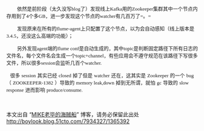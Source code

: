 <p style="text-indent:28px;"><span style="font-size:13px;font-family:'宋体';">依然是前阶段（太久没写</span><span style="font-size:13px;font-family:consolas;">blog</span><span style="font-size:13px;font-family:'宋体';">了）发现线上</span><span style="font-size:13px;font-family:consolas;">Kafka</span><span style="font-size:13px;font-family:'宋体';">用的</span><span style="font-size:13px;font-family:consolas;">Zookeeper</span><span style="font-size:13px;font-family:'宋体';">集群其中一个节点内存用到了</span><span style="font-size:13px;font-family:consolas;">4</span><span style="font-size:13px;font-family:'宋体';">个多</span><span style="font-size:13px;font-family:consolas;">GB</span><span style="font-size:13px;font-family:'宋体';">，进一步发现这个节点的</span><span style="font-size:13px;font-family:consolas;">watcher</span><span style="font-size:13px;font-family:'宋体';">有几百万了</span><span style="font-size:13px;font-family:consolas;">=</span><span style="font-size:13px;font-family:'宋体';">。</span><span style="font-size:13px;font-family:consolas;">=</span></p>
<p style="text-indent:28px;"><span style="font-size:13px;font-family:'宋体';">发现原来在所有的</span><span style="font-size:13px;font-family:consolas;">flume-agent</span><span style="font-size:13px;font-family:'宋体';">上只配置了这个节点，以为会自动感知（线上版本是</span><span style="font-size:13px;font-family:consolas;">3.4.5</span><span style="font-size:13px;font-family:'宋体';">，还没这么高端的功能）；</span></p>
<p style="text-indent:28px;"><span style="font-size:13px;font-family:'宋体';">另外发现</span><span style="font-size:13px;font-family:consolas;">agent</span><span style="font-size:13px;font-family:'宋体';">端的</span><span style="font-size:13px;font-family:consolas;">flume conf</span><span style="font-size:13px;font-family:'宋体';">是自动生成的，其中</span><span style="font-size:13px;font-family:consolas;">topic</span><span style="font-size:13px;font-family:'宋体';">是判断固定路径下所有日志的文件名，每个文件名会生成一个</span><span style="font-size:13px;font-family:consolas;">topic+channel</span><span style="font-size:13px;font-family:'宋体';">，有些应用会不遵守规范在该路径下写很多文件，所以很多</span><span style="font-size:13px;font-family:consolas;">session</span><span style="font-size:13px;font-family:'宋体';">会监听几百个</span><span style="font-size:13px;font-family:consolas;">watcher.</span></p>
<span style="font-size:13px;font-family:'宋体';"> &nbsp; &nbsp;很多</span>
<span style="font-size:13px;font-family:consolas;">session</span>
<span style="font-size:13px;font-family:'宋体';">其实已经</span>
<span style="font-size:13px;font-family:consolas;">closed</span>
<span style="font-size:13px;font-family:'宋体';">掉了但是</span>
<span style="font-size:13px;font-family:consolas;">watcher</span>
<span style="font-size:13px;font-family:'宋体';">还在，这其实是</span>
<span style="font-size:13px;font-family:consolas;">Zookeeper</span>
<span style="font-size:13px;font-family:'宋体';">的一个</span>
<span style="font-size:13px;font-family:consolas;">bug</span>
<span style="font-size:13px;font-family:'宋体';">（</span>
<span style="font-size:13px;font-family:consolas;">ZOOKEEPER-1382</span>
<span style="font-size:13px;font-family:'宋体';">）导致的</span>
<span style="font-size:13px;font-family:consolas;">memory leak,down</span>
<span style="font-size:13px;font-family:'宋体';">掉到无所谓，就怕</span>
<span style="font-size:13px;font-family:consolas;">gc</span>
<span style="font-size:13px;font-family:'宋体';">导致的</span>
<span style="font-size:13px;font-family:consolas;">slow response</span>
<span style="font-size:13px;font-family:'宋体';">进而影响</span>
<span style="font-size:13px;font-family:consolas;">produce/consume.</span>
<p><br></p>
<p>本文出自 “<a href="http://boylook.blog.51cto.com">MIKE老毕的海贼船</a>” 博客，请务必保留此出处<a href="http://boylook.blog.51cto.com/7934327/1365392">http://boylook.blog.51cto.com/7934327/1365392</a></p>
